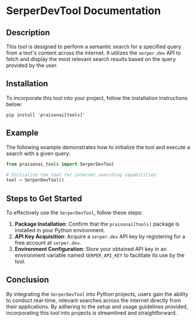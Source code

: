 # SerperDevTool Documentation

## Description
This tool is designed to perform a semantic search for a specified query from a text's content across the internet. It utilizes the `serper.dev` API to fetch and display the most relevant search results based on the query provided by the user.

## Installation
To incorporate this tool into your project, follow the installation instructions below:
```shell
pip install 'praisonai[tools]'
```

## Example
The following example demonstrates how to initialize the tool and execute a search with a given query:

```python
from praisonai_tools import SerperDevTool

# Initialize the tool for internet searching capabilities
tool = SerperDevTool()
```

## Steps to Get Started
To effectively use the `SerperDevTool`, follow these steps:

1. **Package Installation**: Confirm that the `praisonai[tools]` package is installed in your Python environment.
2. **API Key Acquisition**: Acquire a `serper.dev` API key by registering for a free account at `serper.dev`.
3. **Environment Configuration**: Store your obtained API key in an environment variable named `SERPER_API_KEY` to facilitate its use by the tool.

## Conclusion
By integrating the `SerperDevTool` into Python projects, users gain the ability to conduct real-time, relevant searches across the internet directly from their applications. By adhering to the setup and usage guidelines provided, incorporating this tool into projects is streamlined and straightforward.
